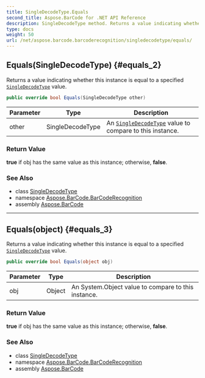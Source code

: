 ```yaml
---
title: SingleDecodeType.Equals
second_title: Aspose.BarCode for .NET API Reference
description: SingleDecodeType method. Returns a value indicating whether this instance is equal to a specified SingleDecodeType value
type: docs
weight: 50
url: /net/aspose.barcode.barcoderecognition/singledecodetype/equals/
---
```

## Equals(SingleDecodeType) {#equals_2}

Returns a value indicating whether this instance is equal to a specified [`SingleDecodeType`](../) value.

```csharp
public override bool Equals(SingleDecodeType other)
```

| Parameter | Type | Description |
| --- | --- | --- |
| other | SingleDecodeType | An [`SingleDecodeType`](../) value to compare to this instance. |

### Return Value

**true** if obj has the same value as this instance; otherwise, **false**.

### See Also

* class [SingleDecodeType](../)
* namespace [Aspose.BarCode.BarCodeRecognition](../../singledecodetype/)
* assembly [Aspose.BarCode](../../../)

---

## Equals(object) {#equals_3}

Returns a value indicating whether this instance is equal to a specified [`SingleDecodeType`](../) value.

```csharp
public override bool Equals(object obj)
```

| Parameter | Type | Description |
| --- | --- | --- |
| obj | Object | An System.Object value to compare to this instance. |

### Return Value

**true** if obj has the same value as this instance; otherwise, **false**.

### See Also

* class [SingleDecodeType](../)
* namespace [Aspose.BarCode.BarCodeRecognition](../../singledecodetype/)
* assembly [Aspose.BarCode](../../../)


